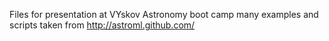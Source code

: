 Files for presentation at VYskov Astronomy boot camp
many examples and scripts taken from http://astroml.github.com/